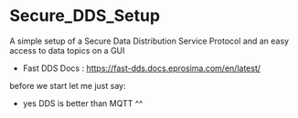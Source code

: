 # Secure_DDS_Setup
A simple setup of a Secure Data Distribution Service Protocol and an easy access to data topics on a GUI

- Fast DDS Docs : https://fast-dds.docs.eprosima.com/en/latest/
  
before we start let me just say:
- yes DDS is better than MQTT ^^
